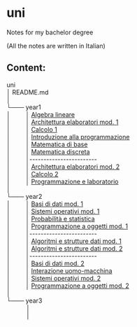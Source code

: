 # uni

Notes for my bachelor degree

(All the notes are written in Italian)

## Content:

<p>uni <br>
│   README.md <br> 
│<br>
└─── year1 <br>
│⠀⠀⠀ │ <a href="https://github.com/Gabritorre/uni/tree/main/year1/alg_lineare">Algebra lineare</a> <br>
│⠀⠀⠀ │ <a href="https://github.com/Gabritorre/uni/tree/main/year1/arch_elaboratori">Architettura elaboratori mod. 1</a> <br>
│⠀⠀⠀ │ <a href="https://github.com/Gabritorre/uni/tree/main/year1/calcolo1">Calcolo 1</a> <br>
│⠀⠀⠀ │ <a href="https://github.com/Gabritorre/uni/tree/main/year1/int_program">Introduzione alla programmazione</a> <br>
│⠀⠀⠀ │ <a href="https://github.com/Gabritorre/uni/tree/main/year1/mat_base">Matematica di base</a> <br>
│⠀⠀⠀ │ <a href="https://github.com/Gabritorre/uni/tree/main/year1/mat_discreta">Matematica discreta</a> <br>
│⠀⠀⠀ │------------------------ <br>
│⠀⠀⠀ │ <a href="https://github.com/Gabritorre/uni/tree/main/year1/arch_elaboratori2">Architettura elaboratori mod. 2</a> <br>
│⠀⠀⠀ │ <a href="https://github.com/Gabritorre/uni/tree/main/year1/calcolo2">Calcolo 2</a> <br>
│⠀⠀⠀ │ <a href="https://github.com/Gabritorre/uni/tree/main/year1/prog_lab">Programmazione e laboratorio</a> <br>
│    <br>
└─── year2 <br>
│   	⠀⠀⠀│   	<a href="https://github.com/Gabritorre/uni/tree/main/year2/basi_dati1">Basi di dati mod. 1</a> <br>
│   	⠀⠀⠀│   	<a href="https://github.com/Gabritorre/uni/tree/main/year2/sis_operativi1">Sistemi operativi mod. 1</a> <br>
│   	⠀⠀⠀│   	<a href="https://github.com/Gabritorre/uni/tree/main/year2/prob_stat">Probabilità e statistica</a> <br>
│   	⠀⠀⠀│   	<a href="https://github.com/Gabritorre/uni/tree/main/year2/prog_ogg1">Programmazione a oggetti mod. 1</a> <br>
│⠀⠀⠀ │------------------------ <br>
│   	⠀⠀⠀│   	<a href="https://github.com/Gabritorre/uni/tree/main/year2/algo_strut_dati1">Algoritmi e strutture dati mod. 1</a> <br>
│   	⠀⠀⠀│   	<a href="https://github.com/Gabritorre/uni/tree/main/year2/algo_strut_dati2">Algoritmi e strutture dati mod. 2</a> <br>
│⠀⠀⠀ │------------------------ <br>
│   	⠀⠀⠀│   	<a href="https://github.com/Gabritorre/uni/tree/main/year2/basi_dati2">Basi di dati mod. 2</a> <br>
│   	⠀⠀⠀│   	<a href="https://github.com/Gabritorre/uni/tree/main/year2/int_uomo_macchina">Interazione uomo-macchina</a> <br>
│   	⠀⠀⠀│   	<a href="https://github.com/Gabritorre/uni/tree/main/year2/sis_operativi2">Sistemi operativi mod. 2</a> <br>
│   	⠀⠀⠀│   	<a href="https://github.com/Gabritorre/uni/tree/main/year2/prog_ogg2">Programmazione a oggetti mod. 2</a> <br>
│   <br>
└─── year3 <br>
⠀   	⠀⠀⠀│   	<a href="https://github.com/Gabritorre/uni/tree/main/year1/alg_lineare"></a> <br>
⠀   	⠀⠀⠀│   	<a href="https://github.com/Gabritorre/uni/tree/main/year1/alg_lineare"></a> <br>